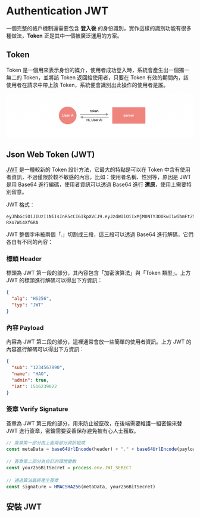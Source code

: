 # Authentication JWT

一個完整的帳戶機制還需要包含 **登入後** 的身份識別，實作這樣的識別功能有很多種做法，**Token** 正是其中一個被廣泛運用的方案。

## Token

Token 是一個用來表示身份的媒介，使用者成功登入時，系統會產生出一個獨一無二的 Token，並將該 Token 返回給使用者，只要在 Token 有效的期間內，該使用者在請求中帶上該 Token，系統便會識別出此操作的使用者是誰。

![j1](./imgs/j1.png)

## Json Web Token (JWT)

[JWT](https://jwt.io/) 是一種較新的 Token 設計方法，它最大的特點是可以在 Token 中含有使用者資訊，不過僅限於較不敏感的內容，比如：使用者名稱、性別等，原因是 JWT 是用 Base64 進行編碼，使用者資訊可以透過 Base64 進行 **還原**，使用上需要特別留意。

JWT 格式：

```text
eyJhbGciOiJIUzI1NiIsInR5cCI6IkpXVCJ9.eyJzdWIiOiIxMjM0NTY3ODkwIiwibmFtZSI6IkhBTyIsImFkbWluIjp0cnVlLCJpYXQiOjE1MTYyMzkwMjJ9.d704zBOIq6KNcexbkfBTS5snNa9tXz-RXo7Wi4Xf6RA
```

JWT 整個字串被兩個「.」切割成三段，這三段可以透過 Base64 進行解碼，它們各自有不同的內容：

### 標頭 Header

標頭為 JWT 第一段的部分，其內容包含「加密演算法」與「Token 類型」。上方 JWT 的標頭進行解碼可以得出下方資訊：

```json
{
  "alg": "HS256",
  "typ": "JWT"
}
```

### 內容 Payload

內容為 JWT 第二段的部分，這裡通常會放一些簡單的使用者資訊。上方 JWT 的內容進行解碼可以得出下方資訊：

```json
{
  "sub": "1234567890",
  "name": "HAO",
  "admin": true,
  "iat": 1516239022
}
```

### 簽章 Verify Signature

簽章為 JWT 第三段的部分，用來防止被竄改，在後端需要維護一組密鑰來替 JWT 進行簽章，密鑰需要妥善保存避免被有心人士獲取。

```ts
// 簽章第一部分由上面兩部分資訊組成
const metaData = base64UrlEncode(header) + "." + base64UrlEncode(payload);

// 簽章第二部分為自訂的環境變數
const your256BitSecret = process.env.JWT_SERECT

// 通過算法最終產生簽章
const signature = HMACSHA256(metaData, your256BitSecret)
```

## 安裝 JWT

